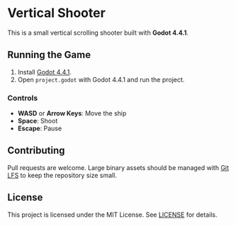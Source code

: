 # Vertical Shooter

This is a small vertical scrolling shooter built with **Godot 4.4.1**.

## Running the Game
1. Install [Godot 4.4.1](https://godotengine.org/).
2. Open `project.godot` with Godot 4.4.1 and run the project.

### Controls
- **WASD** or **Arrow Keys**: Move the ship
- **Space**: Shoot
- **Escape**: Pause

## Contributing
Pull requests are welcome. Large binary assets should be managed with [Git LFS](https://git-lfs.github.com/) to keep the repository size small.

## License
This project is licensed under the MIT License. See [LICENSE](LICENSE) for details.
